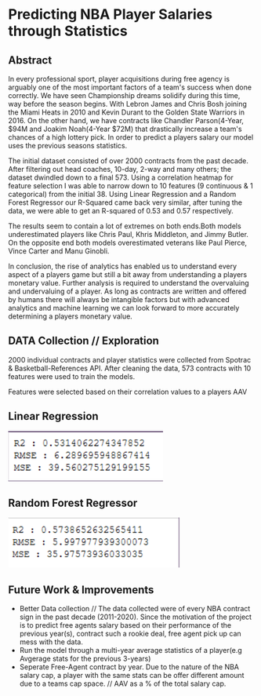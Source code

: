 # Predicting NBA Player Salaries through Statistics

## Abstract
In every professional sport, player acquisitions during free agency is arguably one of the most important factors of a team's success when done correctly.
We have seen Championship dreams solidify during this time, way before the season begins. With Lebron James and Chris Bosh joining the Miami Heats in 2010
and Kevin Durant to the Golden State Warriors in 2016. On the other hand, we have contracts like Chandler Parson(4-Year, $94M and Joakim Noah(4-Year $72M) 
that drastically increase a team's chances of a high lottery pick. In order to predict a players salary our model uses the previous seasons statistics.
    
The initial dataset consisted of over 2000 contracts from the past decade. After filtering out head coaches, 10-day, 2-way and many others; the dataset 
dwindled down to a final 573. Using a correlation heatmap for feature selection I was able to narrow down to 10 features (9 continuous & 1 categorical) 
from the initial 38. Using Linear Regression and a Random Forest Regressor our R-Squared came back very similar, after tuning the data, we were able to 
get an R-squared of  0.53 and 0.57 respectively.

The results seem to contain a lot of extremes on both ends.Both models underestimated players like Chris Paul, Khris Middleton, and Jimmy Butler. 
On the opposite end both models overestimated veterans like Paul Pierce, Vince Carter and Manu Ginobli.

In conclusion, the rise of analytics has enabled us to understand every aspect of a players game but still a bit away from understanding a players monetary value.
Further analysis is required to understand the overvaluing and undervaluing of a player. As long as contracts are written and offered by humans there will always 
be intangible factors but with advanced analytics and machine learning we can look forward to more accurately determining a players monetary value.

## DATA Collection // Exploration

2000 individual contracts and player statistics were collected from Spotrac & Basketball-References API. After cleaning the data, 573 contracts with 10 features were
used to train the models.



Features were selected based on their correlation values to a players AAV



## Linear Regression

![Linear Regression Results](/Images/LR_results.png)

## Random Forest Regressor

![RFR Results](/Images/RFR_result.png)

## Future Work & Improvements

- Better Data collection // The data collected were of every NBA contract sign in the past decade (2011-2020). Since the motivation of the project 
  is to predict free agents salary based on their performance of the previous year(s), contract such a rookie deal, free agent pick up can mess with the data.
- Run the model through a multi-year average statistics of a player(e.g Avgerage stats for the previous 3-years)
- Seperate Free-Agent contract by year. Due to the nature of the NBA salary cap, a player with the same stats can be offer different amount due to a teams cap space. 
  // AAV as a % of the total salary cap.
